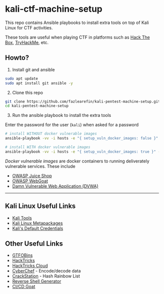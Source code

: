 # kali-ctf-machine-setup

This repo contains Ansible playbooks to install extra tools on top of Kali Linux for CTF activities.

These tools are useful when playing CTF in platforms such as [Hack The Box](https://www.hackthebox.com/), [TryHackMe](https://tryhackme.com/), etc.

## Howto?

01. Install git and ansible

```zsh
sudo apt update
sudo apt install git ansible -y
```

02. Clone this repo

```zsh
git clone https://github.com/fazlearefin/kali-pentest-machine-setup.git
cd kali-pentest-machine-setup
```

03. Run the ansible playbook to install the extra tools

Enter the password for the user (`kali`) when asked for a password

```zsh
# install WITHOUT docker vulnerable images
ansible-playbook -vv -i hosts -e "{ setup_vuln_docker_images: false }" -e "local_username=$(id -un)" -K main.yml

# install WITH docker vulnerable images
ansible-playbook -vv -i hosts -e "{ setup_vuln_docker_images: true }" -e "local_username=$(id -un)" -K main.yml
```
*Docker vulnerable images* are docker containers to running deliverately vulnerable services. These include
- [OWASP Juice Shop](https://owasp.org/www-project-juice-shop/)
- [OWASP WebGoat](https://owasp.org/www-project-webgoat/)
- [Damn Vulnerable Web Application (DVWA)](https://github.com/digininja/DVWA)

---

## Kali Linux Useful Links

- [Kali Tools](https://www.kali.org/tools/)
- [Kali Linux Metapackages](https://www.kali.org/tools/kali-meta/)
- [Kali's Default Credentials](https://www.kali.org/docs/introduction/default-credentials/)

## Other Useful Links

- [GTFOBins](https://gtfobins.github.io/)
- [HackTricks](https://book.hacktricks.xyz/)
- [HackTricks Cloud](https://cloud.hacktricks.xyz/)
- [CyberChef](https://gchq.github.io/CyberChef/) - Encode/decode data
- [CrackStation](https://crackstation.net/) - Hash Rainbow List
- [Reverse Shell Generator](https://www.revshells.com/)
- [CI/CD Goat](https://github.com/cider-security-research/cicd-goat)
